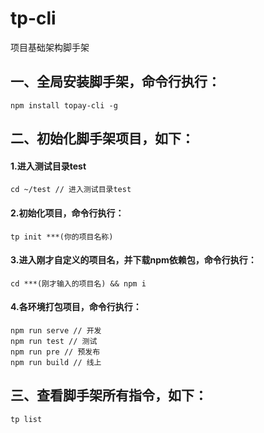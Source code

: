 # tp-cli
项目基础架构脚手架

## 一、全局安装脚手架，命令行执行：
~~~
npm install topay-cli -g
~~~

## 二、初始化脚手架项目，如下：
#### 1.进入测试目录test
~~~
cd ~/test // 进入测试目录test
~~~

#### 2.初始化项目，命令行执行：
~~~
tp init ***(你的项目名称)
~~~

#### 3.进入刚才自定义的项目名，并下载npm依赖包，命令行执行：
~~~
cd ***(刚才输入的项目名) && npm i
~~~

#### 4.各环境打包项目，命令行执行：
~~~
npm run serve // 开发
npm run test // 测试
npm run pre // 预发布
npm run build // 线上
~~~

## 三、查看脚手架所有指令，如下：
~~~
tp list
~~~


